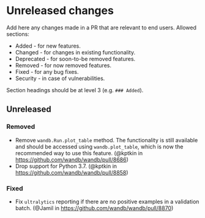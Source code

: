# Unreleased changes

Add here any changes made in a PR that are relevant to end users. Allowed sections:

* Added - for new features.
* Changed  - for changes in existing functionality.
* Deprecated - for soon-to-be removed features.
* Removed - for now removed features.
* Fixed - for any bug fixes.
* Security -  in case of vulnerabilities.

Section headings should be at level 3 (e.g. `### Added`).

## Unreleased

### Removed

- Remove `wandb.Run.plot_table` method. The functionality is still available and should be accessed using `wandb.plot_table`, which is now the recommended way to use this feature. (@kptkin in https://github.com/wandb/wandb/pull/8686)
- Drop support for Python 3.7. (@kptkin in https://github.com/wandb/wandb/pull/8858)

### Fixed

- Fix `ultralytics` reporting if there are no positive examples in a validation batch. (@Jamil in https://github.com/wandb/wandb/pull/8870)

